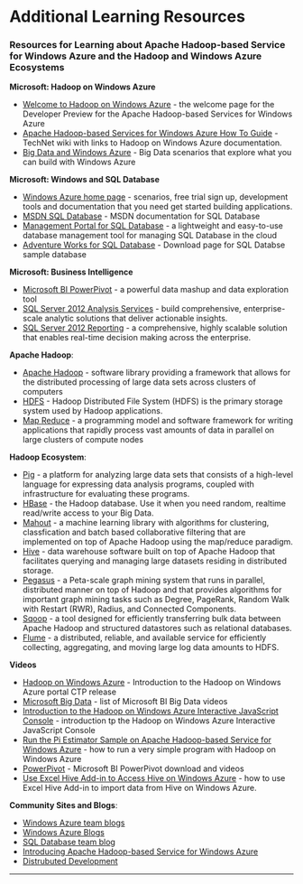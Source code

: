 # Additional Learning Resources 

<a name="Resources"> </a>
<h3 class="subtext">Resources for Learning about Apache Hadoop-based Service for Windows Azure and the Hadoop and Windows Azure Ecosystems</h3>

**Microsoft: Hadoop on Windows Azure**	

* [Welcome to Hadoop on Windows Azure](https://www.hadooponazure.com/) - the welcome page for the Developer Preview for the Apache Hadoop-based Services for Windows Azure	
* [Apache Hadoop-based Services for Windows Azure How To Guide](http://social.technet.microsoft.com/wiki/contents/articles/6206.hadoop-based-services-on-windows-azure-how-to-guide.aspx) - TechNet wiki with links to Hadoop on Windows Azure documentation.	
* [Big Data and Windows Azure](http://www.windowsazure.com/en-us/home/scenarios/big-data/) - Big Data scenarios that explore what you can build with Windows Azure	

**Microsoft: Windows and SQL Database**	

* [Windows Azure home page](https://www.windowsazure.com/en-us/) - scenarios, free trial sign up, development tools and documentation that you need get started building applications.		
* [MSDN SQL Database](http://msdn.microsoft.com/en-us/library/windowsazure/ee336279.aspx)	- MSDN documentation for SQL Database	
* [Management Portal for SQL Database](http://msdn.microsoft.com/en-us/library/windowsazure/gg442309.aspx) - a lightweight and easy-to-use database management tool for managing SQL Database in the cloud	
* [Adventure Works for SQL Database](http://msftdbprodsamples.codeplex.com/releases/view/37304) - Download page for SQL Databse sample database	

**Microsoft: Business Intelligence**		

* [Microsoft BI PowerPivot](http://www.microsoft.com/en-us/bi/PowerPivot.aspx) - a powerful data mashup and data exploration tool 				
* [SQL Server 2012 Analysis Services](http://www.microsoft.com/sqlserver/en/us/solutions-technologies/business-intelligence/SQL-Server-2012-analysis-services.aspx) - build comprehensive, enterprise-scale analytic solutions that deliver actionable insights.	
* [SQL Server 2012 Reporting](http://www.microsoft.com/sqlserver/en/us/solutions-technologies/business-intelligence/SQL-Server-2012-reporting-services.aspx) - a comprehensive, highly scalable solution that enables real-time decision making across the enterprise. 
	
**Apache Hadoop**:			

* [Apache Hadoop](http://hadoop.apache.org/) - software library providing a framework that allows for the distributed processing of large data sets across clusters of computers	
* [HDFS](http://hadoop.apache.org/hdfs/) - Hadoop Distributed File System (HDFS) is the primary storage system used by Hadoop applications.		
* [Map Reduce](http://hadoop.apache.org/mapreduce/) - a programming model and software framework for writing applications that rapidly process vast amounts of data in parallel on large clusters of compute nodes		
	
**Hadoop Ecosystem**:	

* [Pig](http://pig.apache.org/) - a platform for analyzing large data sets that consists of a high-level language for expressing data analysis programs, coupled with infrastructure for evaluating these programs. 		
* [HBase](http://hbase.apache.org/) - the Hadoop database. Use it when you need random, realtime read/write access to your Big Data. 	
* [Mahout](http://mahout.apache.org/) -	a machine learning library with algorithms for clustering, classfication and batch based collaborative filtering that are implemented on top of Apache Hadoop using the map/reduce paradigm.	
* [Hive](https://cwiki.apache.org/confluence/display/Hive/Home)	 - data warehouse software built on top of Apache Hadoop that facilitates querying and managing large datasets residing in distributed storage. 	
* [Pegasus](http://www.cs.cmu.edu/~pegasus/) - a Peta-scale graph mining system that runs in parallel, distributed manner on top of Hadoop and that provides algorithms for important graph mining tasks such as Degree, PageRank, Random Walk with Restart (RWR), Radius, and Connected Components.	
* [Sqoop](http://sqoop.apache.org/) - a tool designed for efficiently transferring bulk data between Apache Hadoop and structured datastores such as relational databases.	
* [Flume](http://incubator.apache.org/flume/) - a distributed, reliable, and available service for efficiently collecting, aggregating, and moving large log data amounts to HDFS.		


**Videos**	

* [Hadoop on Windows Azure](http://channel9.msdn.com/Events/windowsazure/learn/Introduction-to-Hadoop-on-Windows-Azure)	 - Introduction to the Hadoop on Windows Azure portal CTP release	
* [Microsoft Big Data](http://www.youtube.com/playlist?list=PLD471EE01A293CC34&feature=plcp)	- list of Microsoft BI Big Data videos		
* [Introduction to the Hadoop on Windows Azure Interactive JavaScript Console](http://www.youtube.com/watch?v=alPMYcomUEs) - introduction tp the Hadoop on Windows Azure Interactive JavaScript Console		
* [Run the Pi Estimator Sample on Apache Hadoop-based Service for Windows Azure](http://social.technet.microsoft.com/wiki/contents/articles/7021.run-the-pi-estimator-sample-on-hadoop-services-for-windows-azure-video.aspx) - how to run a very simple program with Hadoop on Windows Azure		
* [PowerPivot](http://www.microsoft.com/en-us/bi/PowerPivot.aspx) - Microsoft BI PowerPivot download and videos		
* [Use Excel Hive Add-in to Access Hive on Windows Azure](http://channel9.msdn.com/Events/windowsazure/learn/Hadoop-on-Windows-Azure) - how to use Excel Hive Add-in to import data from Hive on Windows Azure. 	

**Community Sites and Blogs**:	

* [Windows Azure team blogs](http://blogs.msdn.com/b/windowsazure/)		
* [Windows Azure Blogs](http://www.windowsazure.com/en-us/community/blog/)	
* [SQL Database team  blog](http://blogs.msdn.com/b/sqlazure/)		
* [Introducing Apache Hadoop-based Service for Windows Azure](http://www.windows-azure.net/introducing-apache-hadoop-services-for-windows-azure/)			
* [Distrubuted Development](http://blogs.msdn.com/b/mariok/archive/2011/05/11/hadoop-in-azure.aspx)




--------------------------------------------------------
